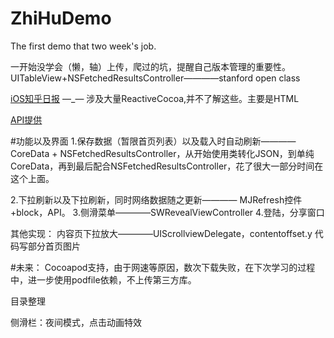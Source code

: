 # ZhiHuDemo
The first demo that two week's job.

一开始没学会（懒，轴）上传，爬过的坑，提醒自己版本管理的重要性。
UITableView+NSFetchedResultsController————stanford open class

[iOS知乎日报](https://github.com/gnou/FakeZhihuDaily) —_— 涉及大量ReactiveCocoa,并不了解这些。主要是HTML

[API提供](https://github.com/izzyleung/ZhihuDailyPurify/wiki/%E7%9F%A5%E4%B9%8E%E6%97%A5%E6%8A%A5-API-%E5%88%86%E6%9E%90)

#功能以及界面
1.保存数据（暂限首页列表）以及载入时自动刷新———— CoreData + NSFetchedResultsController，从开始使用类转化JSON，到单纯CoreData，再到最后配合NSFetchedResultsController，花了很大一部分时间在这个上面。

2.下拉刷新以及下拉刷新，同时网络数据随之更新———— MJRefresh控件+block，API。
3.侧滑菜单————SWRevealViewController
4.登陆，分享窗口

其他实现：
内容页下拉放大————UIScrollviewDelegate，contentoffset.y
代码写部分首页图片

#未来：
Cocoapod支持，由于网速等原因，数次下载失败，在下次学习的过程中，进一步使用podfile依赖，不上传第三方库。

目录整理

侧滑栏：夜间模式，点击动画特效
